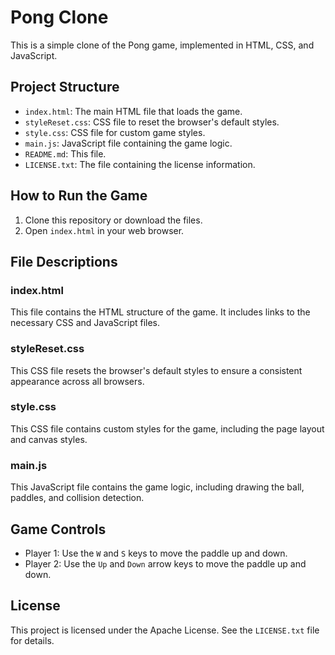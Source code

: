 # Pong Clone

This is a simple clone of the Pong game, implemented in HTML, CSS, and JavaScript.

## Project Structure

- `index.html`: The main HTML file that loads the game.
- `styleReset.css`: CSS file to reset the browser's default styles.
- `style.css`: CSS file for custom game styles.
- `main.js`: JavaScript file containing the game logic.
- `README.md`: This file.
- `LICENSE.txt`: The file containing the license information.

## How to Run the Game

1. Clone this repository or download the files.
2. Open `index.html` in your web browser.

## File Descriptions

### index.html

This file contains the HTML structure of the game. It includes links to the necessary CSS and JavaScript files.

### styleReset.css

This CSS file resets the browser's default styles to ensure a consistent appearance across all browsers.

### style.css

This CSS file contains custom styles for the game, including the page layout and canvas styles.

### main.js

This JavaScript file contains the game logic, including drawing the ball, paddles, and collision detection.

## Game Controls

- Player 1: Use the `W` and `S` keys to move the paddle up and down.
- Player 2: Use the `Up` and `Down` arrow keys to move the paddle up and down.

## License

This project is licensed under the Apache License. See the `LICENSE.txt` file for details.